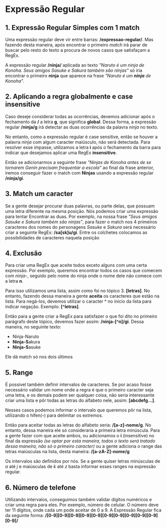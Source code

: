 # Expressão Regular

## 1. Expressão Regular Simples com 1 match

Uma expressão regular deve vir entre barras: **/expressao-regular/**. Mas fazendo desta maneira, após encontrar o primeiro *match* irá parar de buscar pelo resto do texto a procura de novos casos que satisfaçam a RegEx. 

A expressão regular **/ninja/** aplicada ao texto *"Naruto é um ninja de Konoha. Seus amigos Sasuke e Sakura também são ninjas"* só iria encontrar o primeiro **ninja** que aparece na frase *"Naruto é um **ninja** de Konoha"*.

## 2. Aplicando a regra globalmente e case insensitive

Caso deseje considerar todas as ocorrências, devemos adicionar após o fechamento da **/** a letra **g**, que significa **global**. Dessa forma, a expressão regular **/ninja/g** irá detectar as duas ocorrências da palavra *ninja* no texto.

No entanto, como a expressão regular é case sensitive, então se houver a palavra *ninja* com algum caracter maiúsculo, não será detectada. Para resolver esse impasse, utilizamos a letra **i** após o fechamento da barra para indicar que desejamos aplicar uma RegEx **insensitive**.

Então se adicionarmos a seguinte frase *"Ninjas de Konoha antes de se tornarem Genin precisam frequentar a escola"* ao final da frase anterior, iremos conseguir fazer o match com **Ninjas** usando a expressão regular **/ninja/gi**.

## 3. Match um caracter

Se a gente desejar procurar duas palavras, ou parte delas, que possuam uma letra diferente na mesma posição. Nós podemos criar uma expressão para tentar Encontrar as duas. Por exemplo, na nossa frase *"Seus amigos Sasuke e Sakura também são ninjas"*, para fazer o match nos 4 primeiros caracteres dos nomes do personagens *Sasuke* e *Sakura* será necessário criar a seguinte RegEx: **/sa[sk]u/gi**. Entre os colchetes colocamos as possibilidades de caracteres naquela posição

## 4. Exclusão

Para criar uma RegEx que aceite todos exceto alguns com uma certa expressão. Por exemplo, queremos encontrar todos os casos que comecem com *ninja-*, seguido pelo nome do ninja onde o nome dele não comece com a letra **n**.

Para isso utilizamos uma lista, assim como foi no tópico 3. **[letras]**. No entanto, fazendo dessa maneira a gente **aceita** os caracteres que estão na lista. Para negá-los, devemos utilizar o caracter **^** no início da lista para indicar negação. Exemplo: **[^letras]**.

Então para a gente criar a RegEx para satisfazer o que foi dito no primeiro parágrafo deste tópico, devemos fazer assim: **/ninja-[^n]/gi**. Dessa maneira, no seguinte texto:

* Ninja-Naruto
* **Ninja-S**akura
* **Ninja-S**asuke

Ele dá match só nos dois últimos


## 5. Range

É possível também definir intervalos de caracteres. Se por acaso fosse necessário validar um nome onde a regra é que o primeiro caracter seja uma letra, e os demais podem ser qualquer coisa, não seria interessante criar uma lista e pôr todas as letras do alfabeto nele, assim: **[abcdefg...]**.

Nesses casos podemos informar o intervalo que queremos pôr na lista, utilizando o hífen(**-**) para delimitar os extremos.

Então para aceitar todas as letras do alfabeto seria: **/[a-z]-nome/g**. No entanto, dessa maneira ele só consideraria a primeira letra minúscula. Para a gente fazer com que aceite ambos, ou adicionamos o **i** (insensitive) no final da expressão *(se optar por esta maneira, todos o texto será tratado dessa maneira, não só o primeiro caracter)* ou a gente adiciona o range das letras maiúsculas na lista, desta maneira: **/[a-zA-Z]-nome/g**

Os intervalos são definidos por nós. Se a gente quiser letras minúsculas de *a* até *j* e maiúsculas de *k* até *z* basta informar esses ranges na expressão regular.

## 6. Número de telefone

Utilizando intervalos, conseguimos também validar dígitos numéricos e criar uma regra para eles. Por exemplo, número de celular. O número deve ter 11 dígitos, onde cada um pode aceitar de 0 a 9. A Expressão Regular fica da seguinte forma: **/[0-9][0-9][0-9][0-9][0-9][0-9][0-9][0-9][0-9][0-9][0-9]/**
